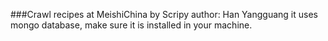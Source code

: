 ###Crawl recipes at MeishiChina by Scripy
author: Han Yangguang
it uses mongo database, make sure it is installed in your machine.
